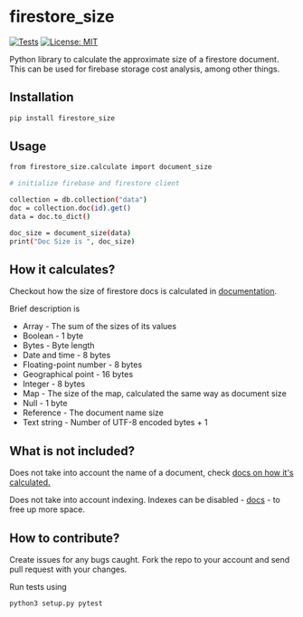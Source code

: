 # firestore_size
[![Tests](https://github.com/WaseemSabir/firestore_size/actions/workflows/test.yml/badge.svg?branch=master)](https://github.com/WaseemSabir/firestore_size/actions/workflows/test.yml)
[![License: MIT](https://img.shields.io/badge/License-MIT-yellow.svg)](https://opensource.org/licenses/MIT)

Python library to calculate the approximate size of a firestore document. This can be used for firebase storage cost analysis, among other things.

## Installation
```bash
pip install firestore_size
```

## Usage
```bash
from firestore_size.calculate import document_size

# initialize firebase and firestore client

collection = db.collection("data")
doc = collection.doc(id).get()
data = doc.to_dict()

doc_size = document_size(data)
print("Doc Size is ", doc_size)
```

## How it calculates?

Checkout how the size of firestore docs is calculated in [documentation](https://firebase.google.com/docs/firestore/storage-size#document-name-size). 

Brief description is
- Array -	The sum of the sizes of its values
- Boolean -	1 byte
- Bytes -	Byte length
- Date and time -	8 bytes
- Floating-point number -	8 bytes
- Geographical point - 16 bytes
- Integer -	8 bytes
- Map	- The size of the map, calculated the same way as document size
- Null -	1 byte
- Reference	- The document name size
- Text string -	Number of UTF-8 encoded bytes + 1


## What is not included?

Does not take into account the name of a document, check [docs on how it's calculated.](https://firebase.google.com/docs/firestore/storage-size#document-name-size)

Does not take into account indexing. Indexes can be disabled - [docs](https://firebase.google.com/docs/firestore/query-data/index-overview?authuser=0#single-field_index_exemptions) - to free up more space. 

## How to contribute?

Create issues for any bugs caught. Fork the repo to your account and send pull request with your changes.

Run tests using
```bash
python3 setup.py pytest
```
